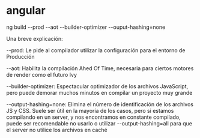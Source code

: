 # angular

ng build --prod --aot --builder-optimizer --ouput-hashing=none

Una breve explicación:

--prod: Le pide al compilador utilizar la configuración para el entorno de Producción

--aot: Habilita la compilación Ahed Of Time, necesaria para ciertos motores de render como el futuro Ivy

--builder-optimizer: Espectacular optimizador de los archivos JavaScript, pero puede demorar muchos minutos en compilar un proyecto muy grande

--output-hashing=none: Elimina el número de identificación de los archivos JS y CSS. Suele ser útil en la mayoría de los casos, pero si estamos compilando en un server, y nos encontramos en constante compilado, puede ser recomendable no usarlo o utilizar --output-hashing=all para que el server no utilice los archivos en caché
